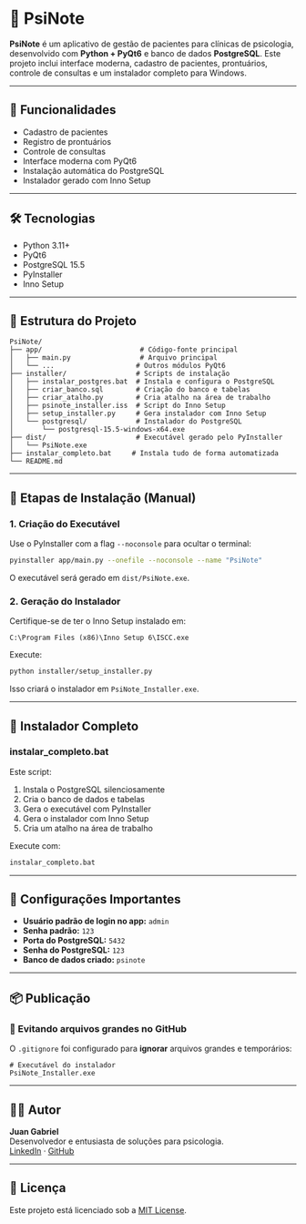 
# 🧠 PsiNote

**PsiNote** é um aplicativo de gestão de pacientes para clínicas de psicologia, desenvolvido com **Python + PyQt6** e banco de dados **PostgreSQL**. Este projeto inclui interface moderna, cadastro de pacientes, prontuários, controle de consultas e um instalador completo para Windows.

---

## 🚀 Funcionalidades

- Cadastro de pacientes
- Registro de prontuários
- Controle de consultas
- Interface moderna com PyQt6
- Instalação automática do PostgreSQL
- Instalador gerado com Inno Setup

---

## 🛠 Tecnologias

- Python 3.11+
- PyQt6
- PostgreSQL 15.5
- PyInstaller
- Inno Setup

---

## 📁 Estrutura do Projeto

```
PsiNote/
├── app/                        # Código-fonte principal
│   ├── main.py                 # Arquivo principal
│   └── ...                    # Outros módulos PyQt6
├── installer/                 # Scripts de instalação
│   ├── instalar_postgres.bat  # Instala e configura o PostgreSQL
│   ├── criar_banco.sql        # Criação do banco e tabelas
│   ├── criar_atalho.py        # Cria atalho na área de trabalho
│   ├── psinote_installer.iss  # Script do Inno Setup
│   ├── setup_installer.py     # Gera instalador com Inno Setup
│   └── postgresql/            # Instalador do PostgreSQL
│       └── postgresql-15.5-windows-x64.exe
├── dist/                      # Executável gerado pelo PyInstaller
│   └── PsiNote.exe
├── instalar_completo.bat     # Instala tudo de forma automatizada
└── README.md
```

---

## 🧪 Etapas de Instalação (Manual)

### 1. Criação do Executável
Use o PyInstaller com a flag `--noconsole` para ocultar o terminal:

```bash
pyinstaller app/main.py --onefile --noconsole --name "PsiNote"
```

O executável será gerado em `dist/PsiNote.exe`.

### 2. Geração do Instalador

Certifique-se de ter o Inno Setup instalado em:
```text
C:\Program Files (x86)\Inno Setup 6\ISCC.exe
```

Execute:

```bash
python installer/setup_installer.py
```

Isso criará o instalador em `PsiNote_Installer.exe`.

---

## 🧰 Instalador Completo

### instalar_completo.bat

Este script:

1. Instala o PostgreSQL silenciosamente
2. Cria o banco de dados e tabelas
3. Gera o executável com PyInstaller
4. Gera o instalador com Inno Setup
5. Cria um atalho na área de trabalho

Execute com:

```bash
instalar_completo.bat
```

---

## 🧾 Configurações Importantes

- **Usuário padrão de login no app:** `admin`
- **Senha padrão:** `123`
- **Porta do PostgreSQL:** `5432`
- **Senha do PostgreSQL:** `123`
- **Banco de dados criado:** `psinote`

---

## 📦 Publicação

### 🚫 Evitando arquivos grandes no GitHub

O `.gitignore` foi configurado para **ignorar** arquivos grandes e temporários:

```gitignore
# Executável do instalador
PsiNote_Installer.exe
```

---


## 👨‍💻 Autor

**Juan Gabriel**  
Desenvolvedor e entusiasta de soluções para psicologia.  
[LinkedIn]([https://linkedin.co](https://www.linkedin.com/in/juangabrieldev/)) · [GitHub](https://github.com/Juangabrielrsz)

---

## 📝 Licença

Este projeto está licenciado sob a [MIT License](LICENSE).
